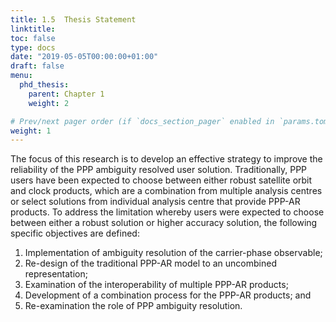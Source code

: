 ```yaml
---
title: 1.5	Thesis Statement
linktitle:
toc: false
type: docs
date: "2019-05-05T00:00:00+01:00"
draft: false
menu:
  phd_thesis:
    parent: Chapter 1
    weight: 2

# Prev/next pager order (if `docs_section_pager` enabled in `params.toml`)
weight: 1
--- 
```


The focus of this research is to develop an effective strategy to improve the reliability of the PPP ambiguity resolved user solution. Traditionally, PPP users have been expected to choose between either robust satellite orbit and clock products, which are a combination from multiple analysis centres or select solutions from individual analysis centre that provide PPP-AR products. To address the limitation whereby users were expected to choose between either a robust solution or higher accuracy solution, the following specific objectives are defined:
1.	Implementation of ambiguity resolution of the carrier-phase observable;
2.	Re-design of the traditional PPP-AR model to an uncombined representation;
3.	Examination of the interoperability of multiple PPP-AR products;
4.	Development of a combination process for the PPP-AR products; and
5.	Re-examination the role of PPP ambiguity resolution.

